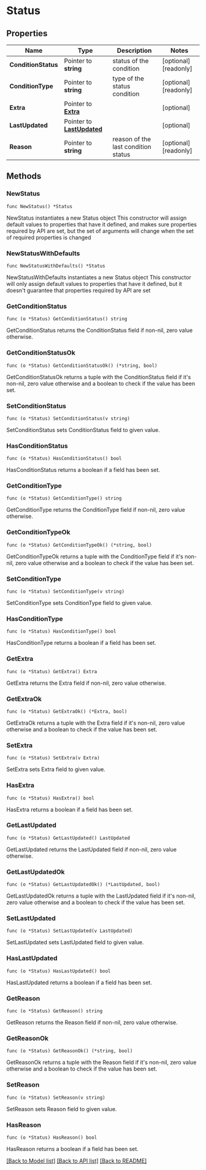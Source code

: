 # Status

## Properties

Name | Type | Description | Notes
------------ | ------------- | ------------- | -------------
**ConditionStatus** | Pointer to **string** | status of the condition | [optional] [readonly] 
**ConditionType** | Pointer to **string** | type of the status condition | [optional] [readonly] 
**Extra** | Pointer to [**Extra**](Extra.md) |  | [optional] 
**LastUpdated** | Pointer to [**LastUpdated**](LastUpdated.md) |  | [optional] 
**Reason** | Pointer to **string** | reason of the last condition status | [optional] [readonly] 

## Methods

### NewStatus

`func NewStatus() *Status`

NewStatus instantiates a new Status object
This constructor will assign default values to properties that have it defined,
and makes sure properties required by API are set, but the set of arguments
will change when the set of required properties is changed

### NewStatusWithDefaults

`func NewStatusWithDefaults() *Status`

NewStatusWithDefaults instantiates a new Status object
This constructor will only assign default values to properties that have it defined,
but it doesn't guarantee that properties required by API are set

### GetConditionStatus

`func (o *Status) GetConditionStatus() string`

GetConditionStatus returns the ConditionStatus field if non-nil, zero value otherwise.

### GetConditionStatusOk

`func (o *Status) GetConditionStatusOk() (*string, bool)`

GetConditionStatusOk returns a tuple with the ConditionStatus field if it's non-nil, zero value otherwise
and a boolean to check if the value has been set.

### SetConditionStatus

`func (o *Status) SetConditionStatus(v string)`

SetConditionStatus sets ConditionStatus field to given value.

### HasConditionStatus

`func (o *Status) HasConditionStatus() bool`

HasConditionStatus returns a boolean if a field has been set.

### GetConditionType

`func (o *Status) GetConditionType() string`

GetConditionType returns the ConditionType field if non-nil, zero value otherwise.

### GetConditionTypeOk

`func (o *Status) GetConditionTypeOk() (*string, bool)`

GetConditionTypeOk returns a tuple with the ConditionType field if it's non-nil, zero value otherwise
and a boolean to check if the value has been set.

### SetConditionType

`func (o *Status) SetConditionType(v string)`

SetConditionType sets ConditionType field to given value.

### HasConditionType

`func (o *Status) HasConditionType() bool`

HasConditionType returns a boolean if a field has been set.

### GetExtra

`func (o *Status) GetExtra() Extra`

GetExtra returns the Extra field if non-nil, zero value otherwise.

### GetExtraOk

`func (o *Status) GetExtraOk() (*Extra, bool)`

GetExtraOk returns a tuple with the Extra field if it's non-nil, zero value otherwise
and a boolean to check if the value has been set.

### SetExtra

`func (o *Status) SetExtra(v Extra)`

SetExtra sets Extra field to given value.

### HasExtra

`func (o *Status) HasExtra() bool`

HasExtra returns a boolean if a field has been set.

### GetLastUpdated

`func (o *Status) GetLastUpdated() LastUpdated`

GetLastUpdated returns the LastUpdated field if non-nil, zero value otherwise.

### GetLastUpdatedOk

`func (o *Status) GetLastUpdatedOk() (*LastUpdated, bool)`

GetLastUpdatedOk returns a tuple with the LastUpdated field if it's non-nil, zero value otherwise
and a boolean to check if the value has been set.

### SetLastUpdated

`func (o *Status) SetLastUpdated(v LastUpdated)`

SetLastUpdated sets LastUpdated field to given value.

### HasLastUpdated

`func (o *Status) HasLastUpdated() bool`

HasLastUpdated returns a boolean if a field has been set.

### GetReason

`func (o *Status) GetReason() string`

GetReason returns the Reason field if non-nil, zero value otherwise.

### GetReasonOk

`func (o *Status) GetReasonOk() (*string, bool)`

GetReasonOk returns a tuple with the Reason field if it's non-nil, zero value otherwise
and a boolean to check if the value has been set.

### SetReason

`func (o *Status) SetReason(v string)`

SetReason sets Reason field to given value.

### HasReason

`func (o *Status) HasReason() bool`

HasReason returns a boolean if a field has been set.


[[Back to Model list]](../README.md#documentation-for-models) [[Back to API list]](../README.md#documentation-for-api-endpoints) [[Back to README]](../README.md)


